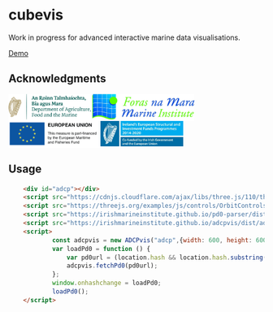 # cubevis

Work in progress for advanced interactive marine data visualisations.

[Demo](https://irishmarineinstitute.github.io/adcpvis/)

## Acknowledgments

<span style="background-color:#fff;"><img src="https://raw.githubusercontent.com/IrishMarineInstitute/zapidox/master/img/dafm.png" alt="DAFM Logo" style="height: 50px;"/> <img src="https://raw.githubusercontent.com/IrishMarineInstitute/zapidox/master/img/forasnamara.jpg" alt="Marine Institute Logo" style="height: 50px;"/> <img src="https://raw.githubusercontent.com/IrishMarineInstitute/zapidox/master/img/eu-emff.png" alt="EU EMFF Logo" style="height: 50px;"/> <img src="https://raw.githubusercontent.com/IrishMarineInstitute/zapidox/master/img/eu_sifp.jpg" alt="EU Structural Infrastructure Fund and Programme Logo" style="height: 50px;"/></span>

## Usage

```html
    <div id="adcp"></div>
    <script src="https://cdnjs.cloudflare.com/ajax/libs/three.js/110/three.js"></script>
    <script src="https://threejs.org/examples/js/controls/OrbitControls.js"></script>       
    <script src="https://irishmarineinstitute.github.io/pd0-parser/dist/pd0parser.js"></script>
    <script src="https://irishmarineinstitute.github.io/adcpvis/dist/adcpvis.js"></script>
    <script>
            const adcpvis = new ADCPvis("adcp",{width: 600, height: 600});
            var loadPd0 = function () {
                var pd0url = (location.hash && location.hash.substring(1)) || "https://irishmarineinstitute.github.io/pd0-parser/demo/TRDI-WHB600Hz-1323_20160404.pd0";
                adcpvis.fetchPd0(pd0url);
            };
            window.onhashchange = loadPd0;
            loadPd0();
    </script>

```
